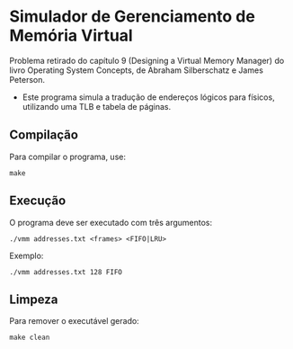 # Simulador de Gerenciamento de Memória Virtual

Problema retirado do capítulo 9 (Designing a Virtual Memory Manager) do livro Operating System Concepts, de Abraham Silberschatz e James Peterson. 

- Este programa simula a tradução de endereços lógicos para físicos, utilizando uma TLB e tabela de páginas. 

## Compilação

Para compilar o programa, use:

```
make
```

## Execução

O programa deve ser executado com três argumentos:

```
./vmm addresses.txt <frames> <FIFO|LRU>
```

Exemplo:

```
./vmm addresses.txt 128 FIFO
```

## Limpeza

Para remover o executável gerado:

```
make clean
```
